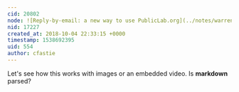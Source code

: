 ```yaml
---
cid: 20802
node: ![Reply-by-email: a new way to use PublicLab.org](../notes/warren/10-04-2018/reply-by-email-a-new-way-to-use-publiclab-org)
nid: 17227
created_at: 2018-10-04 22:33:15 +0000
timestamp: 1538692395
uid: 554
author: cfastie
---
```


Let's see how this works with images or an embedded video. Is **markdown** parsed?